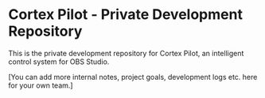 # Cortex Pilot - Private Development Repository

This is the private development repository for Cortex Pilot, an intelligent control system for OBS Studio.

[You can add more internal notes, project goals, development logs etc. here for your own team.]
